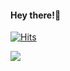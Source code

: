#### Hey there!🌻


[![Hits](https://hits.seeyoufarm.com/api/count/incr/badge.svg?url=https%3A%2F%2Fgithub.com%2FGarimaZe&count_bg=%2303598F&title_bg=%23E01674&icon=talend.svg&icon_color=%2335A8A5&title=hits&edge_flat=false)](https://hits.seeyoufarm.com)

![](https://komarev.com/ghpvc/?username=GarimaZe)

